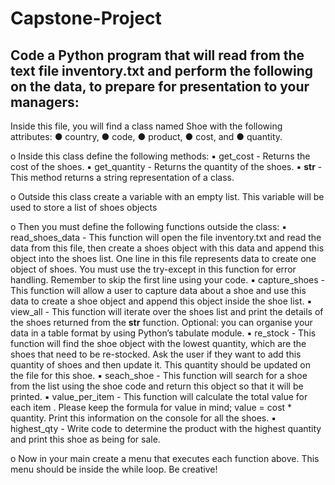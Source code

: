 # Capstone-Project

## Code a Python program that will read from the text file inventory.txt and perform the following on the data, to prepare for presentation to your managers:

Inside this file, you will find a class named Shoe with the following
attributes:
● country,
● code,
● product,
● cost, and
● quantity.

o Inside this class define the following methods:
▪ get_cost - Returns the cost of the shoes.
▪ get_quantity - Returns the quantity of the shoes.
▪ __str__ - This method returns a string representation of a class.

o Outside this class create a variable with an empty list. This variable will be used to store a list of shoes objects

o Then you must define the following functions outside the class:
▪ read_shoes_data - This function will open the file inventory.txt and read the data from this file, then create a shoes object with this data and append this object into the shoes list. One line in this file represents data to create one object of shoes. You must use the try-except in this function for error handling. Remember to skip the first line using your code.
▪ capture_shoes - This function will allow a user to capture data about a shoe and use this data to create a shoe object and append this object inside the shoe list.
▪ view_all - This function will iterate over the shoes list and print the details of the shoes returned from the __str__ function. Optional: you can organise your data in a table format by using Python’s tabulate module.
▪ re_stock - This function will find the shoe object with the lowest quantity, which are the shoes that need to be re-stocked. Ask the user if they want to add this quantity of shoes and then update it. This quantity should be updated on the file for this shoe.
▪ seach_shoe - This function will search for a shoe from the list using the shoe code and return this object so that it will be printed.
▪ value_per_item - This function will calculate the total value for each item . Please keep the formula for value in mind; value = cost * quantity. Print this information on the console for all the shoes.
▪ highest_qty - Write code to determine the product with the highest quantity and print this shoe as being for sale.

o Now in your main create a menu that executes each function above. This menu should be inside the while loop. Be creative!
